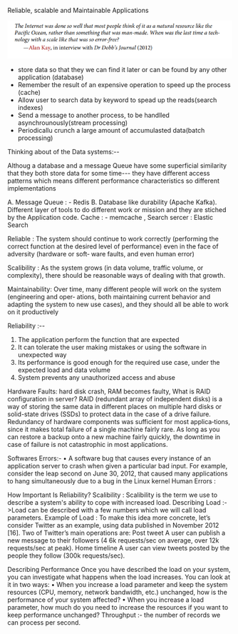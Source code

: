 Reliable, scalable and Maintainable Applications

![Alt text](image.png)

- store data so that they we can find it later or can be found by any other application (database)
- Remember the result of an expensive operation to speed up the process (cache)
- Allow user to search data by keyword to spead up the reads(search indexes)
- Send a message to another process, to be handlled asynchrounously(stream processing)
- Periodicallu crunch a large amount of accumulasted data(batch processing)

Thinking about of the Data systems:--

Althoug a database and a message Queue have some superficial similarity that they both store data for some time--- they have different access patterns which means different performance characteristics so different implementations

A. Message Queue : - Redis  B. Database like durability (Apache Kafka). Different layer of tools to do different work or mission and they are stiched by the Application code.
Cache : - memcache , Search sercer : Elastic Search 

Reliable : The system should continue to work correctly (performing the correct function at
the desired level of performance) even in the face of adversity (hardware or soft‐
ware faults, and even human error)

Scalibility : As the system grows (in data volume, traffic volume, or complexity), there should
be reasonable ways of dealing with that growth.

Maintainability: Over time, many different people will work on the system (engineering and oper‐
ations, both maintaining current behavior and adapting the system to new use
cases), and they should all be able to work on it productively

Reliability :-- 
1. The application perform the function that are expected
2. It can tolerate the user making mistakes or using the software in unexpected way
3. Its performance is good enough for the required use case, under the expected load and data volume
4. System prevents any unauthorized access and abuse

Hardware Faults: hard disk crash, RAM becomes faulty, 
What is RAID configuration in server?
RAID (redundant array of independent disks) is a way of storing the same data in different places on multiple hard disks or solid-state drives (SSDs) to protect data in the case of a drive failure. Redundancy of hardware components was sufficient for most applica‐tions, since it makes total failure of a single machine fairly rare. As long as you can restore a backup onto a new machine fairly quickly, the downtime in case of failure is not catastrophic in most applications.

Softwares Errors:- • A software bug that causes every instance of an application server to crash when
given a particular bad input. For example, consider the leap second on June 30, 2012, that caused many applications to hang simultaneously due to a bug in the Linux kernel
Human Errors : 

How Important Is Reliability?
Scalibility : Scalibility is the term we use to describe a system's ability to cope with increased load.
Describing Load :->Load can be described with a few numbers which we will call load parameters.
Example of Load : To make this idea more concrete, let’s consider Twitter as an example, using data
published in November 2012 [16]. Two of Twitter’s main operations are: Post tweet A user can publish a new message to their followers (4 6k requests/sec on average, over 12k requests/sec at peak). Home timeline A user can view tweets posted by the people they follow (300k requests/sec).

Describing Performance
Once you have described the load on your system, you can investigate what happens when the load increases. You can look at it in two ways:
• When you increase a load parameter and keep the system resources (CPU, memory, network bandwidth, etc.) unchanged, how is the performance of your system affected?
• When you increase a load parameter, how much do you need to increase the resources if you want to keep performance unchanged?
Throughput :- the number of records we can process per second.


